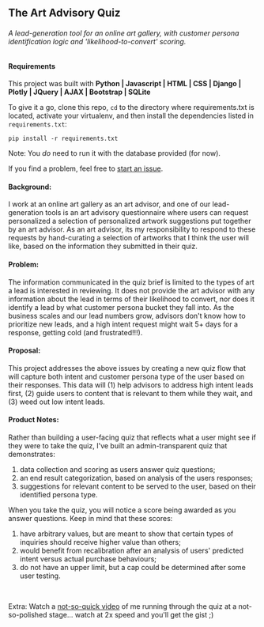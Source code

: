 
<h2>The Art Advisory Quiz</h2>
<h6>A lead-generation tool for an online art gallery, with customer persona identification logic and 'likelihood-to-convert' scoring.</h6>

<h4>Requirements</h4>

This project was built with <b> Python | Javascript | HTML | CSS | Django | Plotly | JQuery | AJAX | Bootstrap | SQLite </b>

To give it a go, clone this repo, `cd` to the directory where requirements.txt is located, activate your virtualenv, and then install the dependencies listed in `requirements.txt`:    

    pip install -r requirements.txt
    
Note: You *do* need to run it with the database provided (for now).

If you find a problem, feel free to [start an issue](https://github.com/proj-algos-july2020/mpreston_solo/issues).



<h4>Background:</h4>
<p>I work at an online art gallery as an art advisor, and one of our lead-generation 
    tools is an art advisory questionnaire where users can request personalized a selection of 
    personalized artwork suggestions put together by an art advisor. As an art advisor, its my 
    responsibility to respond to these requests by hand-curating a selection of artworks that I 
    think the user will like, based on the information they submitted in their quiz.
</p>
<h4>Problem:</h4> 
<p>The information communicated in the quiz brief is limited to the types of art a lead is interested 
    in reviewing. It does not provide the art advisor with any information about the lead in terms of 
    their likelihood to convert, nor does it identify a lead by what customer persona bucket they fall 
    into. As the business scales and our lead numbers grow, advisors don't know how to prioritize new 
    leads, and a high intent request might wait 5+ days for a response, getting cold (and frustrated!!!).
</p>
<h4>Proposal:</h4>
<p>This project addresses the above issues by creating a new quiz flow that will capture 
    both intent and customer persona type of the user based on their responses. This data will
    (1) help advisors to address high intent leads first, (2) guide users to content that is 
    relevant to them while they wait, and (3) weed out low intent leads. 
</p>
<h4>Product Notes:</h4>
<p>Rather than building a user-facing quiz that reflects what a user might see if they were to take the quiz, 
    I've built an admin-transparent quiz that demonstrates:
    <ol>
        <li>data collection and scoring as users answer quiz questions;</li>
        <li>an end result categorization, based on analysis of the users responses;</li>
        <li>suggestions for relevant content to be served to the user, based on their identified persona type.</li>
    </ol>
</p>
<p>
    When you take the quiz, you will notice a score being awarded as you answer questions. Keep in mind that these scores:
    <ol>
        <li>have arbitrary values, but are meant to show that certain types of inquiries should receive higher value than others;</li>
        <li>would benefit from recalibration after an analysis of users' predicted intent versus actual purchase behaviours;</li>
        <li>do not have an upper limit, but a cap could be determined after some user testing.</li>
    </ol>
</p>
<br>

Extra: Watch a [not-so-quick video](https://drive.google.com/file/d/1Nrq7slWzBBAr6MS1VJxEYBZApGqqaCKe/view?usp=sharing) of me running through the quiz at a not-so-polished stage... watch at 2x speed and you'll get the gist ;)
